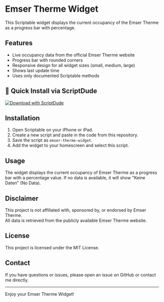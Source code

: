 # Emser Therme Widget

This Scriptable widget displays the current occupancy of the Emser Therme as a progress bar with percentage.

## Features
- Live occupancy data from the official Emser Therme website
- Progress bar with rounded corners
- Responsive design for all widget sizes (small, medium, large)
- Shows last update time
- Uses only documented Scriptable methods

## 📲 Quick Install via ScriptDude

[![Download with ScriptDude](https://scriptdu.de/download.svg)](https://scriptdu.de?name=Emser%20Therme%20Widget&source=https%3A%2F%2Fgithub.com%2FTimR153%2Femser-therme-widget%2Fblob%2Fmain%2Femser-therme-widget.js&docs=https%3A%2F%2Fgithub.com%2FTimR153%2Femser-therme-widget%2Fblob%2Fmain%2FREADME.md)

## Installation

1. Open Scriptable on your iPhone or iPad.
2. Create a new script and paste in the code from this repository.
3. Save the script as `emser-therme-widget`.
4. Add the widget to your homescreen and select this script.

## Usage

The widget displays the current occupancy of Emser Therme as a progress bar with a percentage value. If no data is available, it will show "Keine Daten" (No Data).

## Disclaimer

This project is not affiliated with, sponsored by, or endorsed by Emser Therme.  
All data is retrieved from the publicly available Emser Therme website.

## License

This project is licensed under the MIT License.

## Contact

If you have questions or issues, please open an issue on GitHub or contact me directly.

---

Enjoy your Emser Therme Widget!
